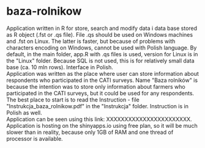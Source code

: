 # baza-rolnikow
Application written in R for store, search and modify data i data base stored as R object (.fst or .qs file). File .qs should be used on Windows machines and .fst on Linux. The latter is faster, but because of problems with characters encoding on Windows, cannot be used with Polish language. By default, in the main folder, app.R with .qs files is used, version for Linux is in the "Linux" folder. Because SQL is not used, this is for relatively small data base (ca. 10 mln rows). Interface in Polish.  
Application was written as the place where user can store information about respondents who participated in the CATI surveys. Name "Baza rolników" is because the intention was to store only information about farmers who participated in the CATI surveys, but it could be used for any respondents.  
The best place to start is to read the Instruction - file "Instrukcja_baza_rolnikow.pdf" in the "Instrukcja" folder. Instruction is in Polish as well.  
Application can be seen using this link: XXXXXXXXXXXXXXXXXXXXXXX. Application is hosting on the shinyapps.io using free plan, so it will be much slower than in reality, because only 1GB of RAM and one thread of processor is available.
